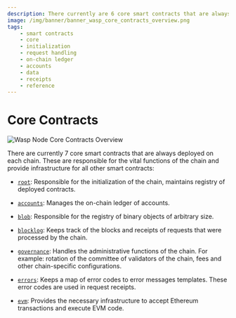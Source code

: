 ```yaml
---
description: There currently are 6 core smart contracts that are always deployed on each  chain, root, _default, accounts, blob, blocklog, and governance.
image: /img/banner/banner_wasp_core_contracts_overview.png
tags:
    - smart contracts
    - core
    - initialization
    - request handling
    - on-chain ledger
    - accounts
    - data
    - receipts
    - reference
---
```


# Core Contracts

![Wasp Node Core Contracts Overview](/img/banner/banner_wasp_core_contracts_overview.png)

There are currently 7 core smart contracts that are always deployed on each
chain. These are responsible for the vital functions of the chain and
provide infrastructure for all other smart contracts:

-   [`root`](../../../references/iota-evm/core-contracts/root.md): Responsible for the initialization of the chain, maintains registry of deployed contracts.

-   [`accounts`](../../../references/iota-evm/core-contracts/accounts.md): Manages the on-chain ledger of accounts.

-   [`blob`](../../../references/iota-evm/core-contracts/blob.md): Responsible for the registry of binary objects of arbitrary size.

-   [`blocklog`](../../../references/iota-evm/core-contracts/blocklog.md): Keeps track of the blocks and receipts of requests that were processed by the chain.

-   [`governance`](../../../references/iota-evm/core-contracts/governance.md): Handles the administrative functions of the chain. For example: rotation of the committee of validators of the chain, fees and other chain-specific configurations.

-   [`errors`](../../../references/iota-evm/core-contracts/errors.md): Keeps a map of error codes to error messages templates. These error codes are used in request receipts.

-   [`evm`](../../../references/iota-evm/core-contracts/evm.md): Provides the necessary infrastructure to accept Ethereum
    transactions and execute EVM code.
